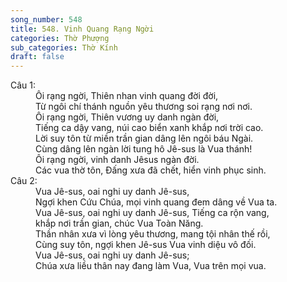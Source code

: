 ```yaml
---
song_number: 548
title: 548. Vinh Quang Rạng Ngời
categories: Thờ Phượng
sub_categories: Thờ Kính
draft: false
---
```

<dl><dt>Câu 1:</dt><dd data-verse="1">Ôi rạng ngời, Thiên nhan vinh quang đời đời, <br/>Từ ngôi chí thánh nguồn yêu thương soi rạng nơi nơi. <br/>Ôi rạng ngời, Thiên vương uy danh ngàn đời, <br/>Tiếng ca dậy vang, núi cao biển xanh khắp nơi trời cao. <br/>Lời suy tôn từ miền trần gian dâng lên ngôi báu Ngài. <br/>Cùng dâng lên ngàn lời tung hô Jê-sus là Vua thánh! <br/>Ôi rạng ngời, vinh danh Jêsus ngàn đời. <br/>Các vua thờ tôn, Ðấng xưa đã chết, hiển vinh phục sinh. </dd><dt>Câu 2:</dt><dd data-verse="2">Vua Jê-sus, oai nghi uy danh Jê-sus, <br/>Ngợi khen Cứu Chúa, mọi vinh quang đem dâng về Vua ta. <br/>Vua Jê-sus, oai nghi uy danh Jê-sus, Tiếng ca rộn vang, <br/>khắp nơi trần gian, chúc Vua Toàn Năng. <br/>Thần nhân xưa vì lòng yêu thương, mang tội nhân thế rồi, <br/>Cùng suy tôn, ngợi khen Jê-sus Vua vinh diệu vô đối. <br/>Vua Jê-sus, oai nghi uy danh Jê-sus; <br/>Chúa xưa liều thân nay đang làm Vua, Vua trên mọi vua. </dd></dl>